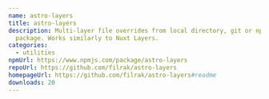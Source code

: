 ```yaml
---
name: astro-layers
title: astro-layers
description: Multi-layer file overrides from local directory, git or npm
  package. Works similarly to Nuxt Layers.
categories:
  - utilities
npmUrl: https://www.npmjs.com/package/astro-layers
repoUrl: https://github.com/filrak/astro-layers
homepageUrl: https://github.com/filrak/astro-layers#readme
downloads: 20
---
```

